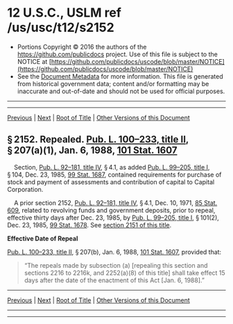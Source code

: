 ---
---

# 12 U.S.C., USLM ref /us/usc/t12/s2152

* Portions Copyright © 2016 the authors of the https://github.com/publicdocs project.
  Use of this file is subject to the NOTICE at [https://github.com/publicdocs/uscode/blob/master/NOTICE](https://github.com/publicdocs/uscode/blob/master/NOTICE)
* See the [Document Metadata](././../../../../../..//README.md) for more information.
  This file is generated from historical government data; content and/or formatting may be inaccurate and out-of-date and should not be used for official purposes.

----------
----------

[Previous](./../../../../../..//us/usc/t12/ch23/schIV/ptA/m__us_usc_t12_s2151.md) | [Next](./../../../../../..//us/usc/t12/ch23/schIV/ptA/m__us_usc_t12_s2153.md) | [Root of Title](./../../../../../../) | [Other Versions of this Document](https://publicdocs.github.io/go/links?ns=uslm&ref=%2Fus%2Fusc%2Ft12%2Fs2152)

## § 2152. Repealed. [Pub. L. 100–233, title II][/us/pl/100/233/tII], § 207(a)(1), Jan. 6, 1988, [101 Stat. 1607][/us/stat/101/1607]

    Section, [Pub. L. 92–181, title IV][/us/pl/92/181/tIV], § 4.1, as added [Pub. L. 99–205, title I][/us/pl/99/205/tI], § 104, Dec. 23, 1985, [99 Stat. 1687][/us/stat/99/1687], contained requirements for purchase of stock and payment of assessments and contribution of capital to Capital Corporation.

    A prior section 2152, [Pub. L. 92–181, title IV][/us/pl/92/181/tIV], § 4.1, Dec. 10, 1971, [85 Stat. 609][/us/stat/85/609], related to revolving funds and government deposits, prior to repeal, effective thirty days after Dec. 23, 1985, by [Pub. L. 99–205, title I][/us/pl/99/205/tI], § 101(2), Dec. 23, 1985, [99 Stat. 1678][/us/stat/99/1678]. See [section 2151 of this title][/us/usc/t12/s2151].

 __Effective Date of Repeal__ 

[Pub. L. 100–233, title II][/us/pl/100/233/tII], § 207(b), Jan. 6, 1988, [101 Stat. 1607][/us/stat/101/1607], provided that: 

> “The repeals made by subsection (a) \[repealing this section and sections 2216 to 2216k, and 2252(a)(8) of this title\] shall take effect 15 days after the date of the enactment of this Act \[Jan. 6, 1988\].”

----------

[Previous](./../../../../../..//us/usc/t12/ch23/schIV/ptA/m__us_usc_t12_s2151.md) | [Next](./../../../../../..//us/usc/t12/ch23/schIV/ptA/m__us_usc_t12_s2153.md) | [Root of Title](./../../../../../../) | [Other Versions of this Document](https://publicdocs.github.io/go/links?ns=uslm&ref=%2Fus%2Fusc%2Ft12%2Fs2152)

----------
----------

[/us/pl/100/233/tII]: https://publicdocs.github.io/go/links?ns=uslm&ref=%2Fus%2Fpl%2F100%2F233%2FtII
[/us/stat/101/1607]: https://publicdocs.github.io/go/links?ns=uslm&ref=%2Fus%2Fstat%2F101%2F1607
[/us/pl/92/181/tIV]: https://publicdocs.github.io/go/links?ns=uslm&ref=%2Fus%2Fpl%2F92%2F181%2FtIV
[/us/pl/99/205/tI]: https://publicdocs.github.io/go/links?ns=uslm&ref=%2Fus%2Fpl%2F99%2F205%2FtI
[/us/stat/99/1687]: https://publicdocs.github.io/go/links?ns=uslm&ref=%2Fus%2Fstat%2F99%2F1687
[/us/pl/92/181/tIV]: https://publicdocs.github.io/go/links?ns=uslm&ref=%2Fus%2Fpl%2F92%2F181%2FtIV
[/us/stat/85/609]: https://publicdocs.github.io/go/links?ns=uslm&ref=%2Fus%2Fstat%2F85%2F609
[/us/pl/99/205/tI]: https://publicdocs.github.io/go/links?ns=uslm&ref=%2Fus%2Fpl%2F99%2F205%2FtI
[/us/stat/99/1678]: https://publicdocs.github.io/go/links?ns=uslm&ref=%2Fus%2Fstat%2F99%2F1678
[/us/usc/t12/s2151]: https://publicdocs.github.io/go/links?ns=uslm&ref=%2Fus%2Fusc%2Ft12%2Fs2151
[/us/pl/100/233/tII]: https://publicdocs.github.io/go/links?ns=uslm&ref=%2Fus%2Fpl%2F100%2F233%2FtII
[/us/stat/101/1607]: https://publicdocs.github.io/go/links?ns=uslm&ref=%2Fus%2Fstat%2F101%2F1607


